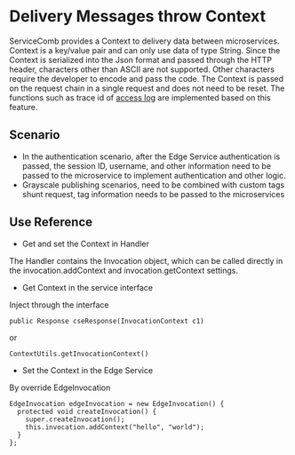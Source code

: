 # Delivery Messages throw Context

ServiceComb provides a Context to delivery data between microservices. Context is a key/value pair and can only use data of type String. Since the Context is serialized into the Json format and passed through the HTTP header, characters other than ASCII are not supported. Other characters require the developer to encode and pass the code. The Context is passed on the request chain in a single request and does not need to be reset. The functions such as trace id of [access log](../build-provider/access-log-configuration.md) are implemented based on this feature.

## Scenario
* In the authentication scenario, after the Edge Service authentication is passed, the session ID, username, and other information need to be passed to the microservice to implement authentication and other logic.
* Grayscale publishing scenarios, need to be combined with custom tags shunt request, tag information needs to be passed to the microservices

## Use Reference

* Get and set the Context in Handler

The Handler contains the Invocation object, which can be called directly in the invocation.addContext and invocation.getContext settings.

* Get Context in the service interface

Inject through the interface
```
public Response cseResponse(InvocationContext c1)
```
or
```
ContextUtils.getInvocationContext()
```

* Set the Context in the Edge Service

By override EdgeInvocation
```
EdgeInvocation edgeInvocation = new EdgeInvocation() {
  protected void createInvocation() {
    super.createInvocation();
    this.invocation.addContext("hello", "world");
  }
};
```
